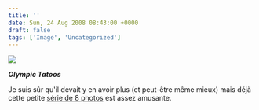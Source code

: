 ```yaml
---
title: ''
date: Sun, 24 Aug 2008 08:43:00 +0000
draft: false
tags: ['Image', 'Uncategorized']
---
```


![](https://madd0.files.wordpress.com/2008/08/rcxxgaq0nd0ykd8hr3kls3xr_r1_500.jpg)

**_Olympic Tatoos_**

Je suis sûr qu'il devait y en avoir plus (et peut-être même mieux) mais déjà cette petite [série de 8 photos](http://www.time.com/time/photogallery/0,29307,1835026_1754804,00.html?xid=rss-topstories) est assez amusante.
